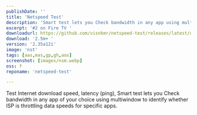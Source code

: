 ```yaml
---
publishDate: ''
title: 'Netspeed Test'
description: 'Smart test lets you Check bandwidth in any app using multiwindow'
excerpt: '#2 on Fire TV '
downloadurl: https://github.com/visnkmr/netspeed-test/releases/latest/download/app-release.apk
download: '2.5m+ '
version: '2.35a12i'
image: 'nst'
tags: [aas,mas,gp,gh,aos]
screenshot: [images/nsm.webp]
oss: f
reponame: 'netspeed-test'

---
```

Test Internet download speed, latency (ping), Smart test lets you Check bandwidth in any app of your choice using multiwindow to identify whether ISP is throttling data speeds for specific apps. 